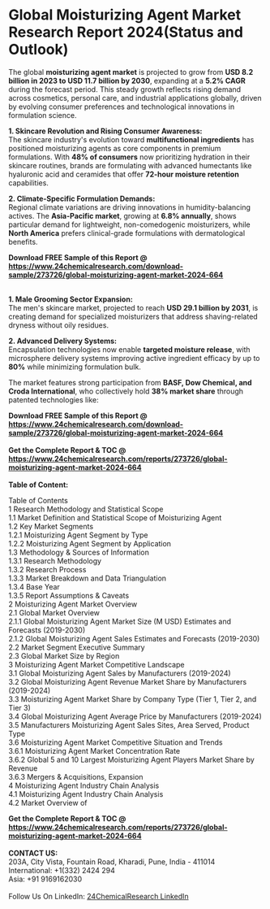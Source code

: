 <h1>Global Moisturizing Agent Market Research Report 2024(Status and Outlook)</h1><p>The global <strong>moisturizing agent market</strong> is projected to grow from <strong>USD 8.2 billion in 2023 to USD 11.7 billion by 2030</strong>, expanding at a <strong>5.2% CAGR</strong> during the forecast period. This steady growth reflects rising demand across cosmetics, personal care, and industrial applications globally, driven by evolving consumer preferences and technological innovations in formulation science.</p><p><strong>1. Skincare Revolution and Rising Consumer Awareness:</strong><br>
The skincare industry's evolution toward <strong>multifunctional ingredients</strong> has positioned moisturizing agents as core components in premium formulations. With <strong>48% of consumers</strong> now prioritizing hydration in their skincare routines, brands are formulating with advanced humectants like hyaluronic acid and ceramides that offer <strong>72-hour moisture retention</strong> capabilities.</p><p><strong>2. Climate-Specific Formulation Demands:</strong><br>
Regional climate variations are driving innovations in humidity-balancing actives. The <strong>Asia-Pacific market</strong>, growing at <strong>6.8% annually</strong>, shows particular demand for lightweight, non-comedogenic moisturizers, while <strong>North America</strong> prefers clinical-grade formulations with dermatological benefits.</p><div><b>Download FREE Sample of this Report @ 
            <a href="https://www.24chemicalresearch.com/download-sample/273726/global-moisturizing-agent-market-2024-664">
            https://www.24chemicalresearch.com/download-sample/273726/global-moisturizing-agent-market-2024-664</a></b></div><br><p><strong>1. Male Grooming Sector Expansion:</strong><br>
The men's skincare market, projected to reach <strong>USD 29.1 billion by 2031</strong>, is creating demand for specialized moisturizers that address shaving-related dryness without oily residues.</p><p><strong>2. Advanced Delivery Systems:</strong><br>
Encapsulation technologies now enable <strong>targeted moisture release</strong>, with microsphere delivery systems improving active ingredient efficacy by up to <strong>80%</strong> while minimizing formulation bulk.</p><p>The market features strong participation from <strong>BASF, Dow Chemical, and Croda International</strong>, who collectively hold <strong>38% market share</strong> through patented technologies like:</p><div><b>Download FREE Sample of this Report @ 
            <a href="https://www.24chemicalresearch.com/download-sample/273726/global-moisturizing-agent-market-2024-664">
            https://www.24chemicalresearch.com/download-sample/273726/global-moisturizing-agent-market-2024-664</a></b></div><br><div><b>Get the Complete Report & TOC @ 
            <a href="https://www.24chemicalresearch.com/reports/273726/global-moisturizing-agent-market-2024-664">
            https://www.24chemicalresearch.com/reports/273726/global-moisturizing-agent-market-2024-664</a></b></div><br>
            <b>Table of Content:</b><p>Table of Contents<br />
1 Research Methodology and Statistical Scope<br />
1.1 Market Definition and Statistical Scope of Moisturizing Agent<br />
1.2 Key Market Segments<br />
1.2.1 Moisturizing Agent Segment by Type<br />
1.2.2 Moisturizing Agent Segment by Application<br />
1.3 Methodology & Sources of Information<br />
1.3.1 Research Methodology<br />
1.3.2 Research Process<br />
1.3.3 Market Breakdown and Data Triangulation<br />
1.3.4 Base Year<br />
1.3.5 Report Assumptions & Caveats<br />
2 Moisturizing Agent Market Overview<br />
2.1 Global Market Overview<br />
2.1.1 Global Moisturizing Agent Market Size (M USD) Estimates and Forecasts (2019-2030)<br />
2.1.2 Global Moisturizing Agent Sales Estimates and Forecasts (2019-2030)<br />
2.2 Market Segment Executive Summary<br />
2.3 Global Market Size by Region<br />
3 Moisturizing Agent Market Competitive Landscape<br />
3.1 Global Moisturizing Agent Sales by Manufacturers (2019-2024)<br />
3.2 Global Moisturizing Agent Revenue Market Share by Manufacturers (2019-2024)<br />
3.3 Moisturizing Agent Market Share by Company Type (Tier 1, Tier 2, and Tier 3)<br />
3.4 Global Moisturizing Agent Average Price by Manufacturers (2019-2024)<br />
3.5 Manufacturers Moisturizing Agent Sales Sites, Area Served, Product Type<br />
3.6 Moisturizing Agent Market Competitive Situation and Trends<br />
3.6.1 Moisturizing Agent Market Concentration Rate<br />
3.6.2 Global 5 and 10 Largest Moisturizing Agent Players Market Share by Revenue<br />
3.6.3 Mergers & Acquisitions, Expansion<br />
4 Moisturizing Agent Industry Chain Analysis<br />
4.1 Moisturizing Agent Industry Chain Analysis<br />
4.2 Market Overview of</p><div><b>Get the Complete Report & TOC @ 
            <a href="https://www.24chemicalresearch.com/reports/273726/global-moisturizing-agent-market-2024-664">
            https://www.24chemicalresearch.com/reports/273726/global-moisturizing-agent-market-2024-664</a></b></div><br><b>CONTACT US:</b><br>
            203A, City Vista, Fountain Road, Kharadi, Pune, India - 411014<br>
            International: +1(332) 2424 294<br>
            Asia: +91 9169162030 <br><br>
            Follow Us On LinkedIn: <a href="https://www.linkedin.com/company/24chemicalresearch/">24ChemicalResearch LinkedIn</a>